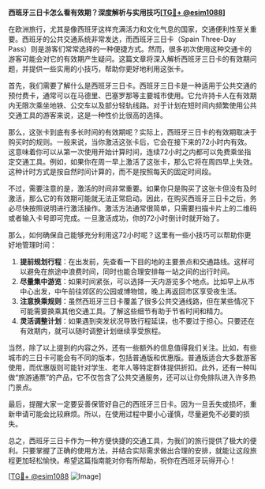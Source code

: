 **西班牙三日卡怎么看有效期？深度解析与实用技巧[[TG💪+ @esim1088](https://t.me/s/esim1088)]**

在欧洲旅行，尤其是像西班牙这样充满活力和文化气息的国家，交通便利性至关重要。西班牙的公共交通系统非常发达，而西班牙三日卡（Spain Three-Day Pass）则是游客们常常选择的一种便捷方式。然而，很多初次使用这种交通卡的游客可能会对它的有效期产生疑问。这篇文章将深入解析西班牙三日卡的有效期问题，并提供一些实用的小技巧，帮助你更好地利用这张卡。

首先，我们需要了解什么是西班牙三日卡。西班牙三日卡是一种适用于公共交通的预付费卡，通常可以在马德里、巴塞罗那等主要城市使用。它允许持卡人在有效期内无限次乘坐地铁、公交车以及部分轻轨线路。对于计划在短时间内频繁使用公共交通工具的游客来说，这是一种性价比很高的选择。

那么，这张卡到底有多长时间的有效期呢？实际上，西班牙三日卡的有效期取决于购买时的规则。一般来说，当你激活这张卡后，它会在接下来的72小时内有效。这意味着你可以从第一次使用开始计算时间，连续72小时之内都可以免费乘坐指定交通工具。例如，如果你在周一早上激活了这张卡，那么它将在周四早上失效。这种计时方式是按自然时间计算的，而不是按照每天的固定时间段。

不过，需要注意的是，激活的时间非常重要。如果你只是购买了这张卡但没有及时激活，那么它的有效期可能就无法正常启动。因此，在购买西班牙三日卡之后，务必尽快按照说明进行激活操作。激活方法通常很简单，只需要扫描卡片上的二维码或者输入卡号即可完成。一旦激活成功，你的72小时倒计时就开始了。

那么，如何确保自己能够充分利用这72小时呢？这里有一些小技巧可以帮助你更好地管理时间：

1. **提前规划行程**：在出发前，先查看一下目的地的主要景点和交通路线。这样可以避免在旅途中浪费时间，同时也能合理安排每一站之间的出行时间。
2. **尽量集中游览**：如果时间紧张，可以选择一天内游览多个地点。比如早上从市中心出发，中午前往郊区的公园或博物馆，晚上再返回市区享受夜生活。
3. **注意换乘规则**：虽然西班牙三日卡覆盖了很多公共交通线路，但在某些情况下可能需要换乘其他交通工具。了解这些细节有助于节省时间和精力。
4. **灵活调整计划**：如果遇到突发状况导致行程延误，也不要过于担心。只要还在有效期内，就可以随时调整计划继续享受旅程。

当然，除了以上提到的内容之外，还有一些额外的信息值得我们关注。比如，有些城市的三日卡可能会有不同的版本，包括普通版和优惠版。普通版适合大多数游客使用，而优惠版则可能针对学生、老年人等特定群体提供折扣。此外，还有一种叫做“旅游通票”的产品，它不仅包含了公共交通服务，还可以让你免排队进入许多热门景点。

最后，提醒大家一定要妥善保管好自己的西班牙三日卡。因为一旦丢失或损坏，重新申请可能会比较麻烦。所以，在使用过程中要小心谨慎，尽量避免不必要的损失。

总之，西班牙三日卡作为一种方便快捷的交通工具，为我们的旅行提供了极大的便利。只要掌握了正确的使用方法，并结合实际需求做出合理的安排，就能让这段旅程更加轻松愉快。希望这篇指南能对你有所帮助，祝你在西班牙玩得开心！

[[TG💪+ @esim1088](https://t.me/s/esim1088) ![Image](https://i.postimg.cc/4NQfJmqS/Snipaste-2025-05-13-00-14-12.png)]